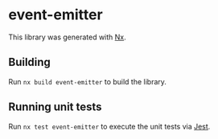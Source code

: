# event-emitter

This library was generated with [Nx](https://nx.dev).

## Building

Run `nx build event-emitter` to build the library.

## Running unit tests

Run `nx test event-emitter` to execute the unit tests via [Jest](https://jestjs.io).
